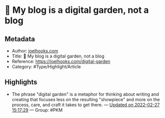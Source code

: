 # 🌱 My blog is a digital garden, not a blog

## Metadata

* Author: [joelhooks.com]()
* Title: 🌱 My blog is a digital garden, not a blog
* Reference: https://joelhooks.com/digital-garden
* Category: #Type/Highlight/Article

## Highlights

* The phrase "digital garden" is a metaphor for thinking about writing and creating that focuses less on the resulting "showpiece" and more on the process, care, and craft it takes to get there. — [Updated on 2022-02-27 15:17:29](https://hyp.is/SXnF8JgKEey7uwu96C3WPA/joelhooks.com/digital-garden)  — Group: #PKM
